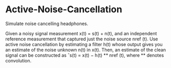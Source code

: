 # Active-Noise-Cancellation
Simulate noise cancelling headphones.

Given a noisy signal measurement x(t) = s(t) + n(t), and an independent reference measurement that
captured just the noise source nref (t). Use active noise cancellation by estimating a filter h(t)
whose output gives you an estimate of the noise unknown n(t) in x(t). Then, an estimate of the
clean signal can be constructed as ˆs(t) = x(t) − h(t) ** nref (t), where ** denotes convolution.
